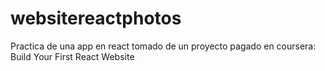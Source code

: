 # websitereactphotos
Practica de una app en react tomado de un proyecto pagado en coursera: Build Your First React Website
